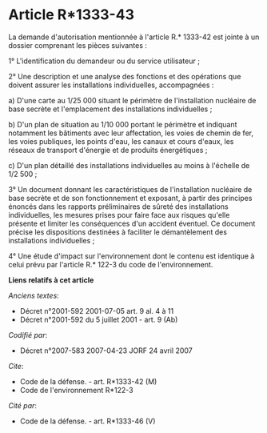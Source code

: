 # Article R*1333-43

La demande d'autorisation mentionnée à l'article R.* 1333-42 est jointe à un dossier comprenant les pièces suivantes :

1° L'identification du demandeur ou du service utilisateur ;

2° Une description et une analyse des fonctions et des opérations que doivent assurer les installations individuelles,
accompagnées :

a) D'une carte au 1/25 000 situant le périmètre de l'installation nucléaire de base secrète et l'emplacement des
installations individuelles ;

b) D'un plan de situation au 1/10 000 portant le périmètre et indiquant notamment les bâtiments avec leur affectation, les
voies de chemin de fer, les voies publiques, les points d'eau, les canaux et cours d'eaux, les réseaux de transport d'énergie
et de produits énergétiques ;

c) D'un plan détaillé des installations individuelles au moins à l'échelle de 1/2 500 ;

3° Un document donnant les caractéristiques de l'installation nucléaire de base secrète et de son fonctionnement et exposant,
à partir des principes énoncés dans les rapports préliminaires de sûreté des installations individuelles, les mesures prises
pour faire face aux risques qu'elle présente et limiter les conséquences d'un accident éventuel. Ce document précise les
dispositions destinées à faciliter le démantèlement des installations individuelles ;

4° Une étude d'impact sur l'environnement dont le contenu est identique à celui prévu par l'article R.* 122-3 du code de
l'environnement.

**Liens relatifs à cet article**

_Anciens textes_:

  - Décret n°2001-592 2001-07-05 art. 9 al. 4 à 11
  - Décret n°2001-592 du 5 juillet 2001 - art. 9 (Ab)

_Codifié par_:

  - Décret n°2007-583 2007-04-23 JORF 24 avril 2007

_Cite_:

  - Code de la défense. - art. R*1333-42 (M)
  - Code de l'environnement R*122-3

_Cité par_:

  - Code de la défense. - art. R*1333-46 (V)
